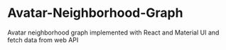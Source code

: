 # Avatar-Neighborhood-Graph
Avatar neighborhood graph implemented with React and Material UI and fetch data from web API
